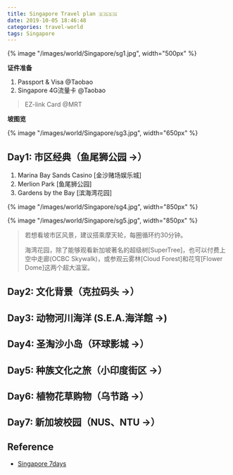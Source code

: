 ```yaml
---
title: Singapore Travel plan 🇸🇬🇸🇬
date: 2019-10-05 18:46:48
categories: travel-world
tags: Singapore
---
```


{% image "/images/world/Singapore/sg1.jpg", width="500px" %}

<!-- more -->

**证件准备**

1. Passport & Visa @Taobao
2. Singapore 4G流量卡 @Taobao

> EZ-link Card @MRT

**坡图览**

{% image "/images/world/Singapore/sg3.jpg", width="650px" %}

## Day1: 市区经典（鱼尾狮公园 →）

1. Marina Bay Sands Casino [金沙赌场娱乐城]
2. Merlion Park [鱼尾狮公园]
3. Gardens by the Bay [滨海湾花园]

{% image "/images/world/Singapore/sg4.jpg", width="850px" %}

{% image "/images/world/Singapore/sg5.jpg", width="850px" %}

> 若想看坡市区风景，建议搭乘摩天轮，每圈循环约30分钟。
>
> 海湾花园，除了能够观看新加坡著名的超级树[SuperTree]，也可以付费上空中走廊(OCBC Skywalk)，或参观云雾林[Cloud Forest]和花穹[Flower Dome]这两个超大温室。
 
## Day2: 文化背景（克拉码头 →） 

## Day3: 动物河川海洋 (S.E.A.海洋館 →)

## Day4: 圣淘沙小岛（环球影城 →） 

## Day5: 种族文化之旅（小印度街区 →） 

## Day6: 植物花草购物（乌节路 →） 

## Day7: 新加坡校园（NUS、NTU →） 

## Reference

- [Singapore 7days][1]

[1]: http://www.mafengwo.cn/mdd/route/10754_56106.html
